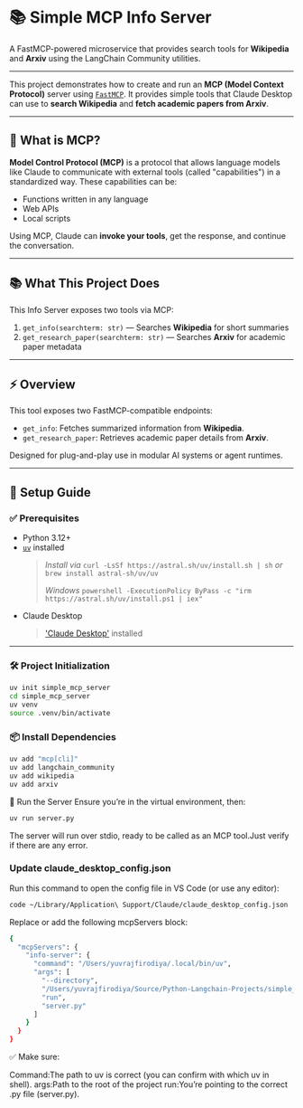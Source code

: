 # 📚 Simple MCP Info Server

A FastMCP-powered microservice that provides search tools for **Wikipedia** and **Arxiv** using the LangChain Community utilities.

---
This project demonstrates how to create and run an **MCP (Model Context Protocol)** server using [`FastMCP`](https://github.com/anthropics/mcp). It provides simple tools that Claude Desktop can use to **search Wikipedia** and **fetch academic papers from Arxiv**.

---

## 🚀 What is MCP?

**Model Control Protocol (MCP)** is a protocol that allows language models like Claude to communicate with external tools (called "capabilities") in a standardized way. These capabilities can be:

- Functions written in any language
- Web APIs
- Local scripts

Using MCP, Claude can **invoke your tools**, get the response, and continue the conversation.

---

## 📚 What This Project Does

This Info Server exposes two tools via MCP:

1. `get_info(searchterm: str)` — Searches **Wikipedia** for short summaries
2. `get_research_paper(searchterm: str)` — Searches **Arxiv** for academic paper metadata

---
## ⚡ Overview

This tool exposes two FastMCP-compatible endpoints:

- `get_info`: Fetches summarized information from **Wikipedia**.
- `get_research_paper`: Retrieves academic paper details from **Arxiv**.

Designed for plug-and-play use in modular AI systems or agent runtimes.

---

## 🧰 Setup Guide

### ✅ Prerequisites

- Python 3.12+
- [`uv`](https://github.com/astral-sh/uv) installed  
  > _Install via_ `curl -LsSf https://astral.sh/uv/install.sh | sh` _or_ `brew install astral-sh/uv/uv`
  > 
  > _Windows_ `powershell -ExecutionPolicy ByPass -c "irm https://astral.sh/uv/install.ps1 | iex"`
- Claude Desktop
  > ['Claude Desktop'](https://claude.ai/download) installed

---

### 🛠️ Project Initialization

```bash
uv init simple_mcp_server
cd simple_mcp_server
uv venv
source .venv/bin/activate
```
### 📦 Install Dependencies
```bash
uv add "mcp[cli]"
uv add langchain_community
uv add wikipedia
uv add arxiv
```

🚀 Run the Server
Ensure you’re in the virtual environment, then:

```bash
uv run server.py
```

The server will run over stdio, ready to be called as an MCP tool.Just verify if there are any error.
### Update claude_desktop_config.json
Run this command to open the config file in VS Code (or use any editor):
```bash
code ~/Library/Application\ Support/Claude/claude_desktop_config.json
```
Replace or add the following mcpServers block:
```bash
{
  "mcpServers": {
    "info-server": {
      "command": "/Users/yuvrajfirodiya/.local/bin/uv",
      "args": [
        "--directory",
        "/Users/yuvrajfirodiya/Source/Python-Langchain-Projects/simple_mcp_server",
        "run",
        "server.py"
      ]
    }
  }
}
```
✅ Make sure:

Command:The path to uv is correct (you can confirm with which uv in shell).
args:Path to the root of the project
run:You’re pointing to the correct .py file (server.py).







